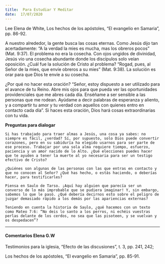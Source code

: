 ```yaml
---
title:  Para Estudiar Y Meditar
date:  17/07/2020
---
```


Lee Elena de White, Los hechos de los apóstoles, “El evangelio en Samaria”, pp. 86-92.

A nuestro alrededor, la gente busca las cosas eternas. Como Jesús dijo tan acertadamente: “A la verdad la mies es mucha, mas los obreros pocos” (Mat. 9:37). El problema no era la cosecha. Con ojos ungidos de divinidad, Jesús vio una cosecha abundante donde los discípulos solo veían oposición. ¿Cuál fue la solución de Cristo al problema? “Rogad, pues, al Señor de la mies, que envíe obreros a su mies” (Mat. 9:38). La solución es orar para que Dios te envíe a su cosecha.

¿Por qué no hacer esta oración? “Señor, estoy dispuesto a ser utilizado para el avance de tu Reino. Abre mis ojos para que pueda ver las oportunidades providenciales que me abres cada día. Enséñame a ser sensible a las personas que me rodean. Ayúdame a decir palabras de esperanza y aliento, y a compartir tu amor y tu verdad con aquellos con quienes entro en contacto cada día”. Si haces esta oración, Dios hará cosas extraordinarias con tu vida.

**Preguntas para dialogar**

`Si has trabajado para traer almas a Jesús, una cosa ya sabes: no siempre es fácil, ¿verdad? Sí, por supuesto, solo Dios puede convertir corazones, pero en su sabiduría ha elegido usarnos para ser parte de ese proceso. Trabajar por una sola alma requiere tiempo, esfuerzo, paciencia y un amor nacido de lo Alto. ¿Qué elecciones puedes hacer que te ayuden a tener la muerte al yo necesaria para ser un testigo efectivo de Cristo?`

`¿Quiénes son algunas de las personas con las que entras en contacto y que no conocen al Señor? ¿Qué has hecho, o estás haciendo, o deberías hacer, para testificarles?`

`Piensa en Saulo de Tarso. ¡Aquí hay alguien que parecía ser un converso de lo más improbable que se pudiera imaginar! Y, sin embargo, sabemos lo que le pasó. ¿Qué debería decirnos esto sobre el peligro de juzgar demasiado rápido a los demás por las apariencias externas?`

`Teniendo en cuenta la historia de Saulo, ¿qué hacemos con un texto como Mateo 7:6: “No deis lo santo a los perros, ni echéis vuestras perlas delante de los cerdos, no sea que las pisoteen, y se vuelvan y os despedacen”?`

---

#### Comentarios Elena G.W

Testimonios para la iglesia, “Efecto de las discusiones”, t. 3, pp. 241, 242;

Los hechos de los apóstoles, “El evangelio en Samaria”, pp. 85-91.